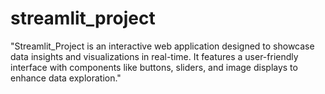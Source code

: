 # streamlit_project
"Streamlit_Project is an interactive web application designed to showcase data insights and visualizations in real-time. It features a user-friendly interface with components like buttons, sliders, and image displays to enhance data exploration."
